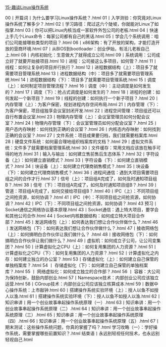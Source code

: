 ﻿[15-趣谈Linux操作系统](./00丨开篇词丨为什么要学习Linux操作系统？.html)

00丨开篇词丨为什么要学习Linux操作系统？.html
01丨入学测验：你究竟对Linux操作系统了解多少？.html
02丨学习路径：爬过这六个陡坡，你就能对Linux了如指掌.html
03丨你可以把Linux内核当成一家软件外包公司的老板.html
04丨快速上手几个Linux命令：每家公司都有自己的黑话.html
05丨学会几个系统调用：咱们公司能接哪些类型的项目？.html
06丨x86架构：有了开放的架构，才能打造开放的营商环境.html
07丨从BIOS到bootloader：创业伊始，有活儿老板自己上.html
08丨内核初始化：生意做大了就得成立公司.html
09丨系统调用：公司成立好了就要开始接项目.html
10丨进程：公司接这么多项目，如何管？.html
11丨线程：如何让复杂的项目并行执行？.html
12丨进程数据结构（上）：项目多了就需要项目管理系统.html
13丨进程数据结构（中）：项目多了就需要项目管理系统.html
14丨进程数据结构（下）：项目多了就需要项目管理系统.html
15丨调度（上）：如何制定项目管理流程？.html
16丨调度（中）：主动调度是如何发生的？.html
17丨调度（下）：抢占式调度是如何发生的？.html
18丨进程的创建：如何发起一个新项目？.html
19丨线程的创建：如何执行一个新子项目？.html
20丨内存管理（上）：为客户保密，规划进程内存空间布局.html
21丨内存管理（下）：为客户保密，项目组独享会议室封闭开发.html
22丨进程空间管理：项目组还可以自行布置会议室.html
23丨物理内存管理（上）：会议室管理员如何分配会议室？.html
24丨物理内存管理（下）：会议室管理员如何分配会议室？.html
25丨用户态内存映射：如何找到正确的会议室？.html
26丨内核态内存映射：如何找到正确的会议室？.html
27丨文件系统：项目成果要归档，我们就需要档案库.html
28丨硬盘文件系统：如何最合理地组织档案库的文档？.html
29丨虚拟文件系统：文件多了就需要档案管理系统.html
30丨文件缓存：常用文档应该放在触手可得的地方.html
31丨输入与输出：如何建立售前售后生态体系？.html
32丨字符设备（上）：如何建立直销模式？.html
33丨字符设备（下）：如何建立直销模式？.html
34丨块设备（上）：如何建立代理商销售模式？.html
35丨块设备（下）：如何建立代理商销售模式？.html
36丨进程间通信：遇到大项目需要项目组之间的合作才行.html
37丨信号（上）：项目组A完成了，如何及时通知项目组B？.html
38丨信号（下）：项目组A完成了，如何及时通知项目组B？.html
39丨管道：项目组A完成了，如何交接给项目组B？.html
40丨IPC（上）：不同项目组之间抢资源，如何协调？.html
41丨IPC（中）：不同项目组之间抢资源，如何协调？.html
42丨IPC（下）：不同项目组之间抢资源，如何协调？.html
43 预习丨 Socket通信之网络协议基本原理.html
43丨Socket通信：遇上特大项目，要学会和其他公司合作.html
44丨Socket内核数据结构：如何成立特大项目合作部？.html
45丨发送网络包（上）：如何表达我们想让合作伙伴做什么？.html
46丨发送网络包（下）：如何表达我们想让合作伙伴做什么？.html
47丨接收网络包（上）：如何搞明白合作伙伴让我们做什么？ .html
48丨接收网络包（下）：如何搞明白合作伙伴让我们做什么？.html
49丨虚拟机：如何成立子公司，让公司变集团？.html
50丨计算虚拟化之CPU（上）：如何复用集团的人力资源？.html
51丨计算虚拟化之CPU（下）：如何复用集团的人力资源？.html
52丨计算虚拟化之内存：如何建立独立的办公室？.html
53丨存储虚拟化（上）：如何建立自己保管的单独档案库？.html
54 丨 存储虚拟化（下）：如何建立自己保管的单独档案库？.html
55 丨 网络虚拟化：如何成立独立的合作部？.html
56 丨 容器：大公司为保持创新，鼓励内部创业.html
57丨Namespace技术：内部创业公司应该独立运营.html
58丨CGroup技术：内部创业公司应该独立核算成本.html
59丨数据中心操作系统：上市敲钟.html
60丨搭建操作系统实验环境（上）：授人以鱼不如授人以渔.html
61丨搭建操作系统实验环境（下）：授人以鱼不如授人以渔.html
62丨知识串讲丨用一个创业故事串起操作系统原理（一）.html
63丨知识串讲：用一个创业故事串起操作系统原理（二）.html
64丨知识串讲：用一个创业故事串起操作系统原理（三）.html
65丨知识串讲：用一个创业故事串起操作系统原理（四）.html
66丨知识串讲：用一个创业故事串起操作系统原理（五）.html
67丨期末测试：这些操作系统问题，你真的掌握了吗？.html
学习攻略（一）：学好操作系统，需要掌握哪些前置知识？.html
结束语丨永远别轻视任何技术，也永远别轻视自己.html
